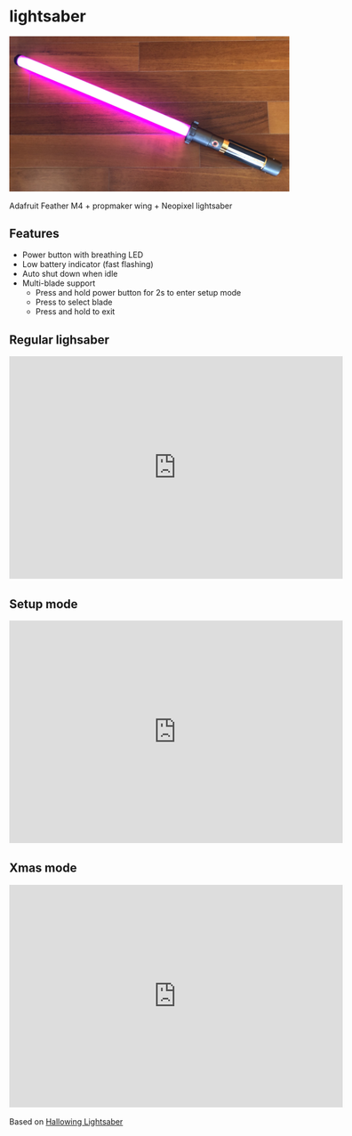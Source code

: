 # lightsaber

![alt text](https://raw.githubusercontent.com/georges/lightsaber/master/docs/lightsaber.jpg)

Adafruit Feather M4 + propmaker wing + Neopixel lightsaber

## Features
* Power button with breathing LED
 * Low battery indicator (fast flashing)
* Auto shut down when idle
* Multi-blade support
  * Press and hold power button for 2s to enter setup mode
  * Press to select blade
  * Press and hold to exit


## Regular lighsaber

<iframe src="https://player.vimeo.com/video/305371366" width="600" height="400"  frameborder="0" webkitallowfullscreen mozallowfullscreen allowfullscreen></iframe>

## Setup mode

<iframe src="https://player.vimeo.com/video/305371363" width="600" height="400" frameborder="0" webkitallowfullscreen mozallowfullscreen allowfullscreen></iframe>

## Xmas mode

<iframe src="https://player.vimeo.com/video/305371357" width="600" height="400" frameborder="0" webkitallowfullscreen mozallowfullscreen allowfullscreen></iframe>

Based on [Hallowing Lightsaber](https://github.com/adafruit/Adafruit_Learning_System_Guides/tree/master/Hallowing_Lightsaber)
